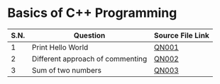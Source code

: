 # Basics of C++ Programming

| S.N. | Question                            | Source File Link   |
| ---- | ----------------------------------- | ------------------ |
| 1    | Print Hello World                   | [QN001](QN001.cpp) |
| 2    | Different approach of commenting    | [QN002](QN002.cpp) |
| 3    | Sum of two numbers                  | [QN003](QN003.cpp) |

